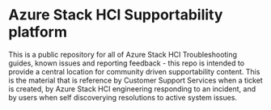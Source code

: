 # Azure Stack HCI Supportability platform
This is a public repository for all of Azure Stack HCI Troubleshooting guides, known issues and reporting feedback - this repo is intended to provide a central location for community driven supportability content. This is the material that is reference by Customer Support Services when a ticket is created, by Azure Stack HCI engineering responding to an incident, and by users when self discoverying resolutions to active system issues.
